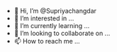 - 👋 Hi, I’m @Supriyachangdar
- 👀 I’m interested in ...
- 🌱 I’m currently learning ...
- 💞️ I’m looking to collaborate on ...
- 📫 How to reach me ...

<!---
Supriyachangdar/Supriyachangdar is a ✨ special ✨ repository because its `README.md` (this file) appears on your GitHub profile.
You can click the Preview link to take a look at your changes.
--->
